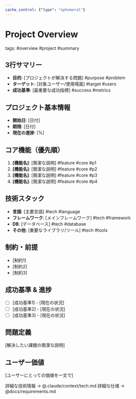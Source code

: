 ```yaml
---
cache_control: {"type": "ephemeral"}
---
```

# Project Overview
tags: #overview #project #summary

## 3行サマリー
- **目的**: [プロジェクトが解決する問題] #purpose #problem
- **ターゲット**: [対象ユーザー/使用場面] #target #users
- **成功基準**: [最重要な成功指標] #success #metrics

## プロジェクト基本情報
- **開始日**: [日付]
- **期限**: [日付]
- **現在の進捗**: [%]

## コア機能（優先順）
1. **[機能名]**: [簡潔な説明] #feature #core #p1
2. **[機能名]**: [簡潔な説明] #feature #core #p2
3. **[機能名]**: [簡潔な説明] #feature #core #p3
4. **[機能名]**: [簡潔な説明] #feature #core #p4

## 技術スタック
- **言語**: [主要言語] #tech #language
- **フレームワーク**: [メインフレームワーク] #tech #framework
- **DB**: [データベース] #tech #database
- **その他**: [重要なライブラリ/ツール] #tech #tools

## 制約・前提
- [制約1]
- [制約2]
- [制約3]

## 成功基準 & 進捗
- [ ] [成功基準1] - [現在の状況]
- [ ] [成功基準2] - [現在の状況]
- [ ] [成功基準3] - [現在の状況]

## 問題定義
[解決したい課題の簡潔な説明]

## ユーザー価値
[ユーザーにとっての価値を一文で]

詳細な技術情報 → @.claude/context/tech.md
詳細な仕様 → @docs/requirements.md
